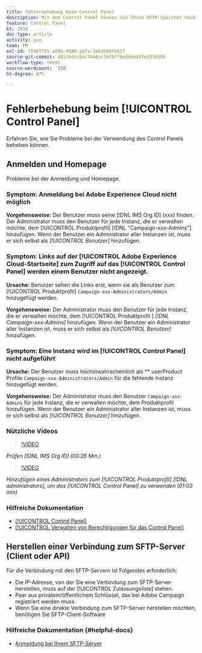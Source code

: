 ```yaml
---
title: Fehlerbehebung beim Control Panel
description: Mit dem Control Panel können Sie Ihren SFTP-Speicher nach Instanz und IP-Adressen der Zulassungsliste überwachen und verwalten.
feature: Control Panel
kt: 2938
doc-type: article
activity: use
team: PM
exl-id: f546f791-a69b-4586-abfa-3e626b8feb17
source-git-commit: 481cbdcc9ac7446cc36fbff6e3d6e43fe333d30b
workflow-type: tm+mt
source-wordcount: '350'
ht-degree: 47%

---
```


# Fehlerbehebung beim [!UICONTROL Control Panel]

Erfahren Sie, wie Sie Probleme bei der Verwendung des Control Panels beheben können.

## Anmelden und Homepage

Probleme bei der Anmeldung und Homepage.

### Symptom: Anmeldung bei Adobe Experience Cloud nicht möglich

**Vorgehensweise:**
Der Benutzer muss seine  [!DNL IMS Org ID] (xxx) finden. Der Administrator muss den Benutzer für jede Instanz, die er verwalten möchte, dem [!UICONTROL Produktprofil] [!DNL “Campaign-xxx-Admins”] hinzufügen. Wenn der Benutzer ein Administrator aller Instanzen ist, muss er sich selbst als *[!UICONTROL Benutzer]* hinzufügen.

### Symptom: Links auf der [!UICONTROL Adobe Experience Cloud-Startseite] zum Zugriff auf das [!UICONTROL Control Panel] werden einem Benutzer nicht angezeigt.

**Ursache:**
Benutzer sehen die Links erst, wenn sie als Benutzer zum [!UICONTROL Produktprofil] `Campaign-xxx-Administrators/Admin` hinzugefügt werden.

**Vorgehensweise:**
Der Administrator muss den Benutzer für jede Instanz, die er verwalten möchte, dem  [!UICONTROL Produktprofil ] *[!DNL Campaign-xxx-Admins]* hinzufügen. Wenn der Benutzer ein Administrator aller Instanzen ist, muss er sich selbst als *[!UICONTROL Benutzer]* hinzufügen.

### Symptom: Eine Instanz wird im [!UICONTROL Control Panel] nicht aufgeführt

**Ursache:**
Der Benutzer muss höchstwahrscheinlich als  ** userProduct Profile  `Campaign-xxx-Administrators/Admin` für die fehlende Instanz hinzugefügt werden.

**Vorgehensweise:**
Der Administrator muss den Benutzer  `Campaign-xxx-Admins` für jede Instanz, die er verwalten möchte, dem Produktprofil hinzufügen. Wenn der Benutzer ein Administrator aller Instanzen ist, muss er sich selbst als *[!UICONTROL Benutzer]* hinzufügen.

### Nützliche Videos

>[!VIDEO](https://video.tv.adobe.com/v/27183?quality=12)

*Prüfen [!DNL IMS Org ID] (00:26 Min.)*

>[!VIDEO](https://video.tv.adobe.com/v/27147?quality=12)

*Hinzufügen eines Administrators zum [!UICONTROL Produktprofil] [!DNL administrators], um das [!UICONTROL Control Panel] zu verwenden (01:03 min)*

### Hilfreiche Dokumentation

* [[!UICONTROL Control Panel]](https://experienceleague.adobe.com/docs/control-panel/using/control-panel-home.html?lang=de)
* [[!UICONTROL Verwalten von Berechtigungen für das Control Panel]](https://experienceleague.adobe.com/docs/control-panel/using/control-panel-home.html?lang=en)

## Herstellen einer Verbindung zum SFTP-Server (Client oder API)

Für die Verbindung mit den SFTP-Servern ist Folgendes erforderlich:

* Die IP-Adresse, von der Sie eine Verbindung zum SFTP-Server herstellen, muss auf der [!UICONTROL Zulassungsliste] stehen.
* Paar aus privatem/öffentlichem Schlüssel, das bei Adobe Campaign registriert werden muss
* Wenn Sie eine direkte Verbindung zum SFTP-Server herstellen möchten, benötigen Sie SFTP-Client-Software

### Hilfreiche Dokumentation {#helpful-docs}

* [Anmeldung bei Ihrem SFTP-Server](https://experienceleague.adobe.com/docs/control-panel/using/control-panel-home.html?lang=en)
